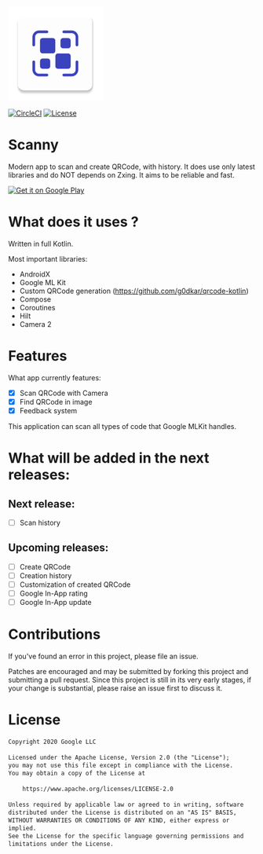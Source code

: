 ![Scanny](app/src/main/res/mipmap-xxxhdpi/ic_launcher.png)

[![CircleCI](https://dl.circleci.com/status-badge/img/gh/SkyleKayma/Scanny/tree/main.svg?style=svg)](https://dl.circleci.com/status-badge/redirect/gh/SkyleKayma/Scanny/tree/main) 
[![License](https://img.shields.io/badge/License-Apache-blue.svg)](https://github.com/SkyleKayma/Scanny/edit/main/LICENSE)

# Scanny

Modern app to scan and create QRCode, with history.
It does use only latest libraries and do NOT depends on Zxing.
It aims to be reliable and fast.

<a href='https://play.google.com/store/apps/details?id=fr.skyle.scanny&pcampaignid=pcampaignidMKT-Other-global-all-co-prtnr-py-PartBadge-Mar2515-1'><img width="200" alt='Get it on Google Play' src='https://play.google.com/intl/en_us/badges/static/images/badges/en_badge_web_generic.png'/></a>

# What does it uses ?

Written in full Kotlin.

Most important libraries:
- AndroidX
- Google ML Kit
- Custom QRCode generation (https://github.com/g0dkar/qrcode-kotlin)
- Compose
- Coroutines
- Hilt
- Camera 2

# Features

What app currently features:

- [x] Scan QRCode with Camera
- [x] Find QRCode in image
- [x] Feedback system

This application can scan all types of code that Google MLKit handles.


# What will be added in the next releases:

## Next release:

- [ ] Scan history

## Upcoming releases:

- [ ] Create QRCode
- [ ] Creation history
- [ ] Customization of created QRCode
- [ ] Google In-App rating
- [ ] Google In-App update

# Contributions

If you've found an error in this project, please file an issue.

Patches are encouraged and may be submitted by forking this project and submitting a pull request. Since this project is still in its very
early stages, if your change is substantial, please raise an issue first to discuss it.

# License

```
Copyright 2020 Google LLC

Licensed under the Apache License, Version 2.0 (the "License");
you may not use this file except in compliance with the License.
You may obtain a copy of the License at

    https://www.apache.org/licenses/LICENSE-2.0

Unless required by applicable law or agreed to in writing, software
distributed under the License is distributed on an "AS IS" BASIS,
WITHOUT WARRANTIES OR CONDITIONS OF ANY KIND, either express or implied.
See the License for the specific language governing permissions and
limitations under the License.
```
